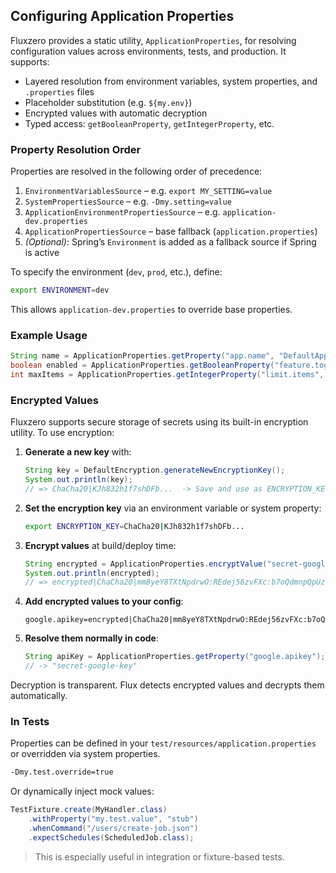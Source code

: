 ## Configuring Application Properties

Fluxzero provides a static utility, `ApplicationProperties`, for resolving configuration values across
environments, tests, and production. It supports:

- Layered resolution from environment variables, system properties, and `.properties` files
- Placeholder substitution (e.g. `${my.env}`)
- Encrypted values with automatic decryption
- Typed access: `getBooleanProperty`, `getIntegerProperty`, etc.

### Property Resolution Order

Properties are resolved in the following order of precedence:

1. `EnvironmentVariablesSource` – e.g. `export MY_SETTING=value`
2. `SystemPropertiesSource` – e.g. `-Dmy.setting=value`
3. `ApplicationEnvironmentPropertiesSource` – e.g. `application-dev.properties`
4. `ApplicationPropertiesSource` – base fallback (`application.properties`)
5. *(Optional)*: Spring’s `Environment` is added as a fallback source if Spring is active

To specify the environment (`dev`, `prod`, etc.), define:

```bash
export ENVIRONMENT=dev
```

This allows `application-dev.properties` to override base properties.

### Example Usage

```java
String name = ApplicationProperties.getProperty("app.name", "DefaultApp");
boolean enabled = ApplicationProperties.getBooleanProperty("feature.toggle", true);
int maxItems = ApplicationProperties.getIntegerProperty("limit.items", 100);
```

### Encrypted Values

Fluxzero supports secure storage of secrets using its built-in encryption utility. To use encryption:

1. **Generate a new key** with:

   [//]: # (@formatter:off)
    ```java
    String key = DefaultEncryption.generateNewEncryptionKey();
    System.out.println(key);
    // => ChaCha20|KJh832h1f7shDFb...  -> Save and use as ENCRYPTION_KEY
    ```
   [//]: # (@formatter:on)

2. **Set the encryption key** via an environment variable or system property:

    ```bash
    export ENCRYPTION_KEY=ChaCha20|KJh832h1f7shDFb...
    ```

3. **Encrypt values** at build/deploy time:

   [//]: # (@formatter:off)
    ```java
    String encrypted = ApplicationProperties.encryptValue("secret-google-key");
    System.out.println(encrypted);
    // => encrypted|ChaCha20|mm8yeY8TXtNpdrwO:REdej56zvFXc:b7oQdmnpQpUzagKtma9JLQ==
    ```
   [//]: # (@formatter:on)

4. **Add encrypted values to your config**:

    ```properties
    google.apikey=encrypted|ChaCha20|mm8yeY8TXtNpdrwO:REdej56zvFXc:b7oQdmnpQpUzagKtma9JLQ==
    ```

5. **Resolve them normally in code**:

   [//]: # (@formatter:off)
    ```java
    String apiKey = ApplicationProperties.getProperty("google.apikey");
    // -> "secret-google-key"
    ```
   [//]: # (@formatter:on)

Decryption is transparent. Flux detects encrypted values and decrypts them automatically.

### In Tests

Properties can be defined in your `test/resources/application.properties` or overridden via system properties.

```bash
-Dmy.test.override=true
```

Or dynamically inject mock values:

[//]: # (@formatter:off)
```java
TestFixture.create(MyHandler.class)
    .withProperty("my.test.value", "stub")
    .whenCommand("/users/create-job.json")
    .expectSchedules(ScheduledJob.class);
```
[//]: # (@formatter:on)

> This is especially useful in integration or fixture-based tests.